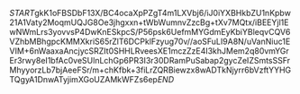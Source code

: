 $START$gkK1oFBSDbF13X/BC4ocaXpPZgT4m1LXVbj6/iJ0iYXBHkbZU1nKpbw21A1Vaty2MoqmUQJG8Oe3jhgxxn+tWbWumnvZzcBg+tXv7MQtx/iBEEYjl1EwNWmLrs3yovvsP4DwKnESkpcS/P56psk6UefmMYGdmEyKbiYBleqvCQV6VZhbMBhgpcKMMXkriS65rZlT6DCPklFzyug70v//aoSFuLI9A8N/uVanNiuc1EVIM+6nWaaxaAncjycSRZIt0SHHLRveesXE1mczZzE4I3khJMem2q80vmYGrEr3rwy8eI1bfAc0veSUlnLchGp6PR3I3r30DRamPuSabap2gycZeIZSmtsSSFrMhyyorzLb7bjAeeFSr/m+chKfbk+3fiLrZQRBiewzx8wADTkNjyrr6bVzftYYHGTQgyA1DnwATyjimXGoUZAMkWFZs6ep$END$